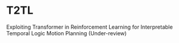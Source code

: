 # T2TL
Exploiting Transformer in Reinforcement Learning for Interpretable Temporal Logic Motion Planning (Under-review)
